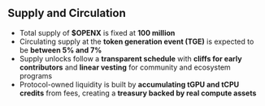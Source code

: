 ## Supply and Circulation

- Total supply of **$OPENX** is fixed at **100 million**  
- Circulating supply at the **token generation event (TGE)** is expected to be **between 5% and 7%**  
- Supply unlocks follow a **transparent schedule** with **cliffs for early contributors** and **linear vesting** for community and ecosystem programs  
- Protocol-owned liquidity is built by **accumulating tGPU and tCPU credits** from fees, creating a **treasury backed by real compute assets**
